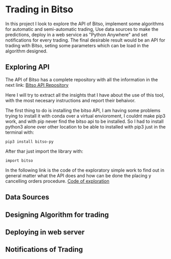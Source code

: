 # Trading in Bitso

In this project I look to explore the API of Bitso, implement some algorithms for automatic and semi-automatic trading, Use data sources to make the predictions, deploy in a web service as "Python Anywhere" and set notifications for every trading. The final desirable result would be an API for trading with Bitso, seting some parameters which can be load in the algorithm designed.

## Exploring API

The API of Bitso has a complete repository with all the information in the next link: [Bitso API Repository](https://github.com/bitsoex/bitso-py)

Here I will try to extract all the insights that I have about the use of this tool, with the most necesary instructions and report their behaivor.

The first thing to do is installing the bitso API, I am having some problems trying to install it with conda over a virtual envioroment, I couldnt make pip3 work, and with pip never find the bitso api to be installed. So I had to install python3 alone over other location to be able to installed with pip3 just in the terminal with: 

    pip3 install bitso-py
    
After thar just import the library with:

    import bitso
    
In the following link is the code of the exploratory simple work to find out in general matter what the API does and how can be done the placing y cancelling orders procedure. [Code of exploration](https://github.com/albertoid/bitso/blob/master/Bitso.ipynb)

## Data Sources


## Designing Algorithm for trading

## Deploying in web server



## Notifications of Trading
